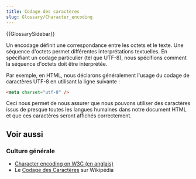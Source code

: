 ```yaml
---
title: Codage des caractères
slug: Glossary/Character_encoding
---
```


{{GlossarySidebar}}

Un encodage définit une correspondance entre les octets et le texte. Une séquence d'octets permet différentes interprétations textuelles. En spécifiant un codage particulier (tel que UTF-8), nous spécifions comment la séquence d'octets doit être interprétée.

Par exemple, en HTML, nous déclarons généralement l'usage du codage de caractères UTF-8 en utilisant la ligne suivante :

```html
<meta charset="utf-8" />
```

Ceci nous permet de nous assurer que nous pouvons utiliser des caractères issus de presque toutes les langues humaines dans notre document HTML et que ces caractères seront affichés correctement.

## Voir aussi

### Culture générale

- [Character encoding on W3C (en anglais)](https://www.w3.org/International/articles/definitions-characters/)
- Le [Codage des Caractères](https://fr.wikipedia.org/wiki/Codage_des_caractères) sur Wikipédia
